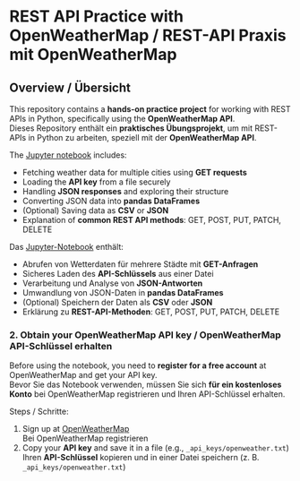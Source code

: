 # REST API Practice with OpenWeatherMap / REST-API Praxis mit OpenWeatherMap

## Overview / Übersicht
This repository contains a **hands-on practice project** for working with REST APIs in Python, specifically using the **OpenWeatherMap API**.  
Dieses Repository enthält ein **praktisches Übungsprojekt**, um mit REST-APIs in Python zu arbeiten, speziell mit der **OpenWeatherMap API**.

The [Jupyter notebook](openweather_api.ipynb) includes:
- Fetching weather data for multiple cities using **GET requests**  
- Loading the **API key** from a file securely  
- Handling **JSON responses** and exploring their structure  
- Converting JSON data into **pandas DataFrames**  
- (Optional) Saving data as **CSV** or **JSON**  
- Explanation of **common REST API methods**: GET, POST, PUT, PATCH, DELETE 

Das [Jupyter-Notebook](openweather_api.ipynb) enthält:
- Abrufen von Wetterdaten für mehrere Städte mit **GET-Anfragen**  
- Sicheres Laden des **API-Schlüssels** aus einer Datei  
- Verarbeitung und Analyse von **JSON-Antworten**  
- Umwandlung von JSON-Daten in **pandas DataFrames**  
- (Optional) Speichern der Daten als **CSV** oder **JSON**  
- Erklärung zu **REST-API-Methoden**: GET, POST, PUT, PATCH, DELETE 

### 2. Obtain your OpenWeatherMap API key / OpenWeatherMap API-Schlüssel erhalten
Before using the notebook, you need to **register for a free account** at OpenWeatherMap and get your API key.  
Bevor Sie das Notebook verwenden, müssen Sie sich **für ein kostenloses Konto** bei OpenWeatherMap registrieren und Ihren API-Schlüssel erhalten.

Steps / Schritte:
1. Sign up at [OpenWeatherMap](https://openweathermap.org/)  
   Bei OpenWeatherMap registrieren
2. Copy your **API key** and save it in a file (e.g., `_api_keys/openweather.txt`)  
   Ihren **API-Schlüssel** kopieren und in einer Datei speichern (z. B. `_api_keys/openweather.txt`)